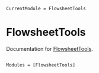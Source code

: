 ```@meta
CurrentModule = FlowsheetTools
```

# FlowsheetTools

Documentation for [FlowsheetTools](https://github.com/UserName/FlowsheetTools.jl).

```@index
```

```@autodocs
Modules = [FlowsheetTools]
```
